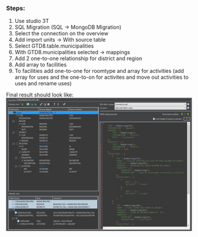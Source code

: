 ### Steps:

1. Use studio 3T
2. SQL Migration (SQL -> MongoDB Migration)
3. Select the connection on the overview
4. Add import units -> With source table
5. Select GTD8.table.municipalities
6. With GTD8.municipalities selected -> mappings
7. Add 2 one-to-one relationship for district and region
8. Add array to facilities
9. To facilities add one-to-one for roomtype and array for activities (add array for uses and the one-to-on for activites and move out activities to uses and rename uses)

Final result should look like: <br>
![Image](./Final_result.jpg)
